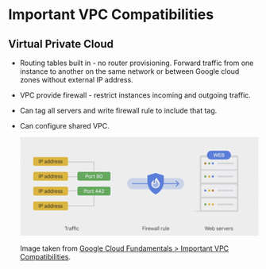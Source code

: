 # Important VPC Compatibilities

## Virtual Private Cloud

* Routing tables built in - no router provisioning. Forward traffic from one instance to another on the same network or between Google cloud zones without external IP address.
* VPC provide firewall - restrict instances incoming and outgoing traffic.
* Can tag all servers and write firewall rule to include that tag.
* Can configure shared VPC.

  ![firewall-rule.png](assets/firewall-rule.png)

  Image taken from [Google Cloud Fundamentals > Important VPC Compatibilities](https://www.coursera.org/learn/gcp-fundamentals/lecture/CwJdl/important-vpc-compatibilities).
